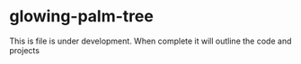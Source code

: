 # glowing-palm-tree
This is file is under development. When complete it will outline the code and projects
